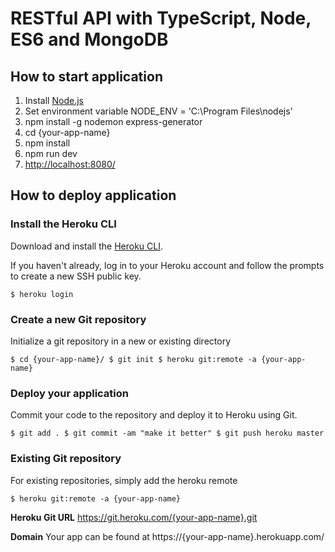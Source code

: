 # RESTful API with TypeScript, Node, ES6 and MongoDB


## How to start application
1. Install [Node.js](http://nodejs.org/)
2. Set environment variable NODE_ENV = 'C:\Program Files\nodejs\'
3. npm install -g nodemon express-generator
4. cd {your-app-name} 
5. npm install
6. npm run dev
7. [http://localhost:8080/](http://localhost:8080/)


## How to deploy application

### Install the Heroku CLI

Download and install the [Heroku CLI](https://devcenter.heroku.com/articles/heroku-cli).

If you haven't already, log in to your Heroku account and follow the prompts to create a new SSH public key.

`
$ heroku login
`

### Create a new Git repository
Initialize a git repository in a new or existing directory

`
$ cd {your-app-name}/
$ git init
$ heroku git:remote -a {your-app-name}
`

### Deploy your application
Commit your code to the repository and deploy it to Heroku using Git.

`
$ git add .
$ git commit -am "make it better"
$ git push heroku master
`

### Existing Git repository
For existing repositories, simply add the heroku remote

`
$ heroku git:remote -a {your-app-name}
`

**Heroku Git URL**
https://git.heroku.com/{your-app-name}.git

**Domain**
Your app can be found at https://{your-app-name}.herokuapp.com/